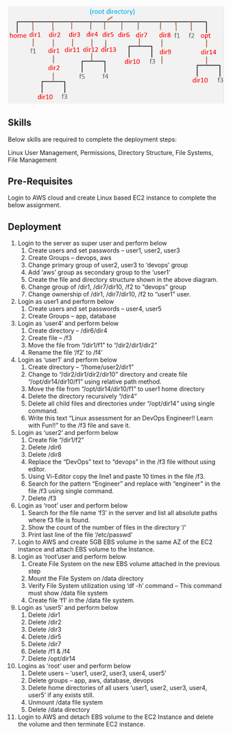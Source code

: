 ![linux](https://github.com/zeemah/aws-devops-portfolio-projects/blob/main/project-6-linux-for-cloud-devops-engineers/linux.png)

## Skills

Below skills are required to complete the deployment steps:

Linux User Management, Permissions, Directory Structure, File Systems, File Management

## Pre-Requisites

Login to AWS cloud and create Linux based EC2 instance to complete the below assignment.

## Deployment

1. Login to the server as super user and perform below
    1. Create users and set passwords – user1, user2, user3
    2. Create Groups – devops, aws
    3. Change primary group of user2, user3 to ‘devops’ group
    4. Add ‘aws’ group as secondary group to the ‘user1’
    5. Create the file and directory structure shown in the above diagram.
    6. Change group of /dir1, /dir7/dir10, /f2 to “devops” group
    7. Change ownership of /dir1, /dir7/dir10, /f2 to “user1” user.
2. Login as user1 and perform below
    1. Create users and set passwords – user4, user5
    2. Create Groups – app, database
3. Login as ‘user4’ and perform below
    1. Create directory – /dir6/dir4
    2. Create file – /f3
    3. Move the file from “/dir1/f1” to “/dir2/dir1/dir2”
    4. Rename the file ‘/f2′ to /f4’
4. Login as ‘user1’ and perform below
    1. Create directory – “/home/user2/dir1”
    2. Change to “/dir2/dir1/dir2/dir10” directory and create file “/opt/dir14/dir10/f1” using relative path method.
    3. Move the file from “/opt/dir14/dir10/f1” to  user1 home directory
    4. Delete the directory recursively “/dir4”
    5. Delete all child files and directories under “/opt/dir14” using single command.
    6. Write this text “Linux assessment for an DevOps Engineer!! Learn with Fun!!” to the /f3 file and save it.
5. Login as ‘user2’ and perform below
    1. Create file “/dir1/f2”
    2. Delete /dir6
    3. Delete /dir8
    4. Replace the “DevOps” text to “devops” in the /f3 file without using  editor.
    5. Using Vi-Editor copy the line1 and paste 10 times in the file /f3.
    6. Search for the pattern “Engineer” and replace with “engineer” in the file /f3 using single command.
    7. Delete /f3
6. Login as ‘root’ user and perform below
    1. Search for the file name ‘f3’ in the server and list all absolute  paths where f3 file is found.
    2. Show the count of the number of files in the directory ‘/’
    3. Print last line of the file ‘/etc/passwd’
7. Login to AWS and create 5GB EBS volume in the same AZ of the EC2 instance and attach EBS volume to the Instance.
8. Login as ‘root’user and perform below
    1. Create File System on the new EBS volume attached in the previous step
    2. Mount the File System on /data directory
    3. Verify File System utilization using ‘df -h’ command – This command must show /data file system
    4. Create file ‘f1’ in the /data file system.
9. Login as ‘user5’ and perform below
    1. Delete /dir1
    2. Delete /dir2
    3. Delete /dir3
    4. Delete /dir5
    5. Delete /dir7
    6. Delete /f1 & /f4
    7. Delete /opt/dir14
10. Logins as ‘root’ user and perform below
    1. Delete users – ‘user1, user2, user3, user4, user5’
    2. Delete groups – app, aws, database, devops
    3. Delete home directories  of all users ‘user1, user2, user3, user4, user5’ if any exists still.
    4. Unmount /data file system
    5. Delete /data directory
11. Login to AWS and detach EBS volume to the EC2 Instance and delete the volume and then terminate EC2 instance.
